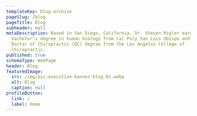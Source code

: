 ```yaml
---
templateKey: blog-archive
pageSlug: /blog
pageTitle: Blog
subheader: null
metaDescription: Based in San Diego, California, Dr. Steven Rigler earned a
  bachelor’s degree in human biology from Cal Poly San Luis Obispo and his
  Doctor of Chiropractic (DC) degree from the Los Angeles College of
  Chiropractic.
published: true
schemaType: WebPage
header: Blog
featuredImage:
  src: /img/pic-executive-banner-blog-01.webp
  alt: Blog
  caption: null
profileButton:
  link: /
  label: Home
---
```

